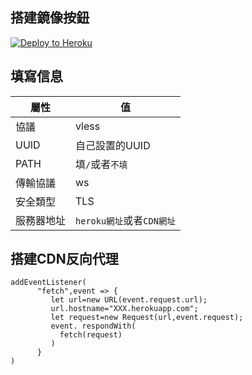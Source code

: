 ## 搭建鏡像按鈕
<p><a href="https://dashboard.heroku.com/new?template=https://github.com/dietrichr/test"> <img src="https://www.herokucdn.com/deploy/button.svg" alt="Deploy to Heroku" /></a></p>

## 填寫信息

| 屬性 | 值 |
|-----|----|
| 協議 | vless |
| UUID | 自己設置的UUID |
| PATH | 填`/`或者`不填` |
| 傳輸協議 | ws |
| 安全類型 | TLS |
| 服務器地址 | `heroku網址`或者`CDN網址` |

## 搭建CDN反向代理
```
addEventListener(
      "fetch",event => {
         let url=new URL(event.request.url);
         url.hostname="XXX.herokuapp.com";
         let request=new Request(url,event.request);
         event. respondWith(
           fetch(request)
         )
      }
) 
```
